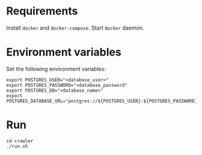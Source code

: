 # Requirements
Install `docker` and `docker-compose`. Start `docker` daemon.

# Environment variables
Set the following environment variables:

```
export POSTGRES_USER="<database_user>"
export POSTGRES_PASSWORD="<database_password"
export POSTGRES_DB="<database_name>"
export POSTGRES_DATABASE_URL="postgres://${POSTGRES_USER}:${POSTGRES_PASSWORD}@db:5432/${POSTGRES_DB}"
```

# Run

```
cd crawler
./run.sh
```